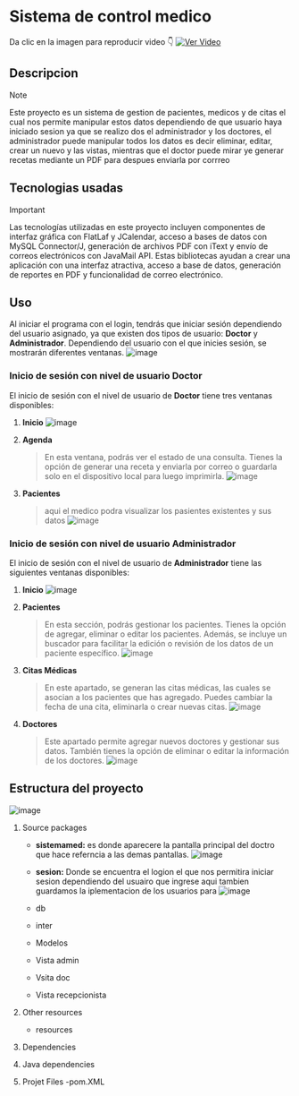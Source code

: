    # Sistema de control medico  

Da clic en la imagen para reproducir video 👇
[![Ver Video](https://img.youtube.com/vi/6lJ2TI8NP7o/maxresdefault.jpg)](https://youtu.be/6lJ2TI8NP7o)

## Descripcion 

> [!NOTE]
>Este proyecto es un sistema de gestion de pacientes, medicos y de citas el cual nos permite manipular estos datos dependiendo
>de que usuario haya iniciado sesion ya que se realizo dos el administrador y los doctores, el administrador puede manipular
> todos los datos es decir eliminar, editar, crear un nuevo y las vistas, mientras que el doctor puede mirar ye generar recetas
 >mediante un PDF para despues enviarla por corrreo

## Tecnologias usadas
>[!IMPORTANT]
>Las tecnologías utilizadas en este proyecto incluyen componentes de interfaz gráfica con FlatLaf
> y JCalendar, acceso a bases de datos con MySQL Connector/J, generación de archivos PDF con iText y
>envío de correos electrónicos con JavaMail API. Estas bibliotecas ayudan a crear una aplicación con
>una interfaz atractiva, acceso a base de datos, generación de reportes en PDF y funcionalidad de correo electrónico.

## Uso

Al iniciar el programa con el login, tendrás que iniciar sesión dependiendo del usuario asignado, ya que existen dos tipos de usuario: **Doctor** y **Administrador**. Dependiendo del usuario con el que inicies sesión, se mostrarán diferentes ventanas.
![image](https://github.com/user-attachments/assets/d256cd1d-9f98-44d1-a328-b3562175f722)


### Inicio de sesión con nivel de usuario **Doctor**

El inicio de sesión con el nivel de usuario de **Doctor** tiene tres ventanas disponibles:

1. **Inicio**
   ![image](https://github.com/user-attachments/assets/9ec59b6a-c9e1-420a-9d62-da30d2c23378)

3. **Agenda**
   > En esta ventana, podrás ver el estado de una consulta. 
   > Tienes la opción de generar una receta y enviarla por correo o guardarla solo en el dispositivo local para luego imprimirla.
   ![image](https://github.com/user-attachments/assets/e1aeb443-6a7e-4a0f-b6dc-4a6446078104)

4. **Pacientes**
   >aqui el medico podra visualizar los pasientes existentes y sus datos
![image](https://github.com/user-attachments/assets/f16cb74f-9c55-41cd-9d0a-4333729edf44)

### Inicio de sesión con nivel de usuario **Administrador**

El inicio de sesión con el nivel de usuario de **Administrador** tiene las siguientes ventanas disponibles:

1. **Inicio**
    ![image](https://github.com/user-attachments/assets/fece0c8b-2e0b-449f-bc39-a804d738b76d)

3. **Pacientes**
   > En esta sección, podrás gestionar los pacientes. Tienes la opción de agregar, eliminar o editar los pacientes.
   > Además, se incluye un buscador para facilitar la edición o revisión de los datos de un paciente específico.
   ![image](https://github.com/user-attachments/assets/eb8ff342-ef06-438e-b5ad-3347e1f23535)

4. **Citas Médicas**
   > En este apartado, se generan las citas médicas, las cuales se asocian a los pacientes que has agregado.
   > Puedes cambiar la fecha de una cita, eliminarla o crear nuevas citas.
   ![image](https://github.com/user-attachments/assets/e7d4cf6d-3892-474a-90b1-93f29e59ae4d)

5. **Doctores**
   > Este apartado permite agregar nuevos doctores y gestionar sus datos. 
   > También tienes la opción de eliminar o editar la información de los doctores.
![image](https://github.com/user-attachments/assets/51d121fd-8ca5-45c8-9a56-907a657b51ab)

## Estructura del proyecto
![image](https://github.com/user-attachments/assets/4feacdd7-0941-4281-a257-41b880c47f49)
1. Source packages
   - __sistemamed:__
       es donde aparecere la pantalla principal del doctro que hace referncia a las demas pantallas.
     ![image](https://github.com/user-attachments/assets/61940ae8-5a5d-4f66-904f-3bd83e353bd4)

   - __sesion:__ 
      Donde se encuentra el logion el que nos permitira iniciar sesion dependiendo del usuairo que
     ingrese aqui tambien guardamos la iplementacion de los usuarios para 
     ![image](https://github.com/user-attachments/assets/62a7d6cf-063b-43ff-96f0-819b465fd0d0)

   - db
     
   - inter
   - Modelos
   - Vista admin
   - Vsita doc
   - Vista recepcionista
     
2. Other resources
   - resources
3. Dependencies
4. Java dependencies
5. Projet Files
   -pom.XML







